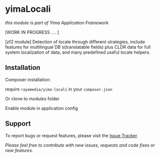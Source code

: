 yimaLocali
==========

*this module is part of Yima Application Framework*

[WORK IN PROGRESS .... ]

[zf2 module] Detection of locale through different strategies, include features for multilingual DB`s(translatable fields) plus CLDR data for full system localization of data, and many predefined useful locale helpers.

Installation
-----------

Composer installation:

require ```rayamedia/yima-locali``` in your ```composer.json```

Or clone to modules folder

Enable module in application config


## Support ##
To report bugs or request features, please visit the [Issue Tracker](https://github.com/RayaMedia/yimaLocali/issues).

*Please feel free to contribute with new issues, requests and code fixes or new features.*